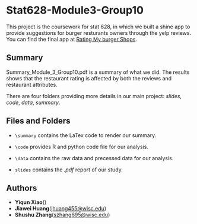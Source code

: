 # Stat628-Module3-Group10

This project is the coursework for stat 628, in which we built a shine app to provide suggestions for burger resturants owners through the yelp reviews. You can find the final app  at [Rating My burger Shops](https://jiawei98.shinyapps.io/UI_module3/).


## Summary
Summary_Module_3_Group10.pdf is a summary of what we did. The results shows that the restaurant rating is affected by both the reviews and restaurant attributes.

There are four folders providing more details in our main project: *slides*, *code*, *data*, *summary*.

## Files and Folders
- `\summary` contains the LaTex code to render our summary. 

- `\code` provides R and python code file for our analysis.

- `\data` contains the raw data and precessed data for our analysis.

- `slides` contains the *.pdf* report of our study.

## Authors
* **Yiqun Xiao**()
* **Jiawei Huang**(jhuang455@wisc.edu)
* **Shushu Zhang**(szhang695@wisc.edu)
